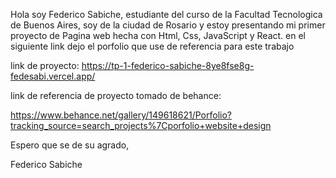 

Hola soy Federico Sabiche, estudiante del curso de la Facultad Tecnologica de Buenos Aires, soy de la ciudad de Rosario y estoy presentando mi primer proyecto de Pagina web hecha con Html, Css, JavaScript y React.
en el siguiente link dejo el porfolio que use de referencia para este trabajo

link de proyecto: https://tp-1-federico-sabiche-8ye8fse8g-fedesabi.vercel.app/

link de referencia de proyecto tomado de behance:

https://www.behance.net/gallery/149618621/Porfolio?tracking_source=search_projects%7Cporfolio+website+design

Espero que se de su agrado,



Federico Sabiche






